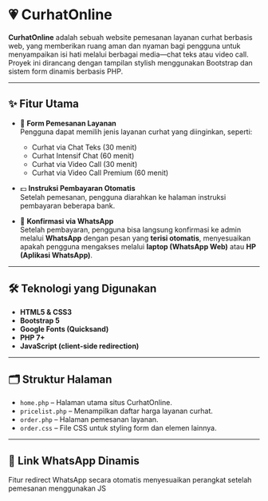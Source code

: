 # 💗 CurhatOnline

**CurhatOnline** adalah sebuah website pemesanan layanan curhat berbasis web, yang memberikan ruang aman dan nyaman bagi pengguna untuk menyampaikan isi hati melalui berbagai media—chat teks atau video call. Proyek ini dirancang dengan tampilan stylish menggunakan Bootstrap dan sistem form dinamis berbasis PHP.

---

## ✨ Fitur Utama

- 📝 **Form Pemesanan Layanan**  
  Pengguna dapat memilih jenis layanan curhat yang diinginkan, seperti:
  - Curhat via Chat Teks (30 menit)
  - Curhat Intensif Chat (60 menit)
  - Curhat via Video Call (30 menit)
  - Curhat via Video Call Premium (60 menit)

- 💵 **Instruksi Pembayaran Otomatis**  
  Setelah pemesanan, pengguna diarahkan ke halaman instruksi pembayaran beberapa bank.

- 📲 **Konfirmasi via WhatsApp**  
  Setelah pembayaran, pengguna bisa langsung konfirmasi ke admin melalui **WhatsApp** dengan pesan yang **terisi otomatis**, menyesuaikan apakah pengguna mengakses melalui **laptop (WhatsApp Web)** atau **HP (Aplikasi WhatsApp)**.

---

## 🛠️ Teknologi yang Digunakan

- **HTML5 & CSS3**
- **Bootstrap 5**
- **Google Fonts (Quicksand)**
- **PHP 7+**
- **JavaScript (client-side redirection)**

---

## 🗂️ Struktur Halaman

- `home.php` – Halaman utama situs CurhatOnline.
- `pricelist.php` – Menampilkan daftar harga layanan curhat.
- `order.php` – Halaman pemesanan layanan.
- `order.css` – File CSS untuk styling form dan elemen lainnya.

---

## 📱 Link WhatsApp Dinamis

Fitur redirect WhatsApp secara otomatis menyesuaikan perangkat setelah pemesanan menggunakan JS


